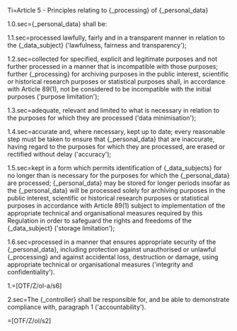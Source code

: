Ti=Article 5 - Principles relating to {_processing} of {_personal_data}

1.0.sec={_personal_data} shall be:

1.1.sec=processed lawfully, fairly and in a transparent manner in relation to the {_data_subject} ('lawfulness, fairness and transparency');

1.2.sec=collected for specified, explicit and legitimate purposes and not further processed in a manner that is incompatible with those purposes; further {_processing} for archiving purposes in the public interest, scientific or historical research purposes or statistical purposes shall, in accordance with Article 89(1), not be considered to be incompatible with the initial purposes ('purpose limitation');

1.3.sec=adequate, relevant and limited to what is necessary in relation to the purposes for which they are processed ('data minimisation');

1.4.sec=accurate and, where necessary, kept up to date; every reasonable step must be taken to ensure that {_personal_data} that are inaccurate, having regard to the purposes for which they are processed, are erased or rectified without delay ('accuracy');

1.5.sec=kept in a form which permits identification of {_data_subjects} for no longer than is necessary for the purposes for which the {_personal_data} are processed; {_personal_data} may be stored for longer periods insofar as the {_personal_data} will be processed solely for archiving purposes in the public interest, scientific or historical research purposes or statistical purposes in accordance with Article 89(1) subject to implementation of the appropriate technical and organisational measures required by this Regulation in order to safeguard the rights and freedoms of the {_data_subject} ('storage limitation');

1.6.sec=processed in a manner that ensures appropriate security of the {_personal_data}, including protection against unauthorised or unlawful {_processing} and against accidental loss, destruction or damage, using appropriate technical or organisational measures ('integrity and confidentiality').

1.=[OTF/Z/ol-a/s6]

2.sec=The {_controller} shall be responsible for, and be able to demonstrate compliance with, paragraph 1 ('accountability').

=[OTF/Z/ol/s2]
